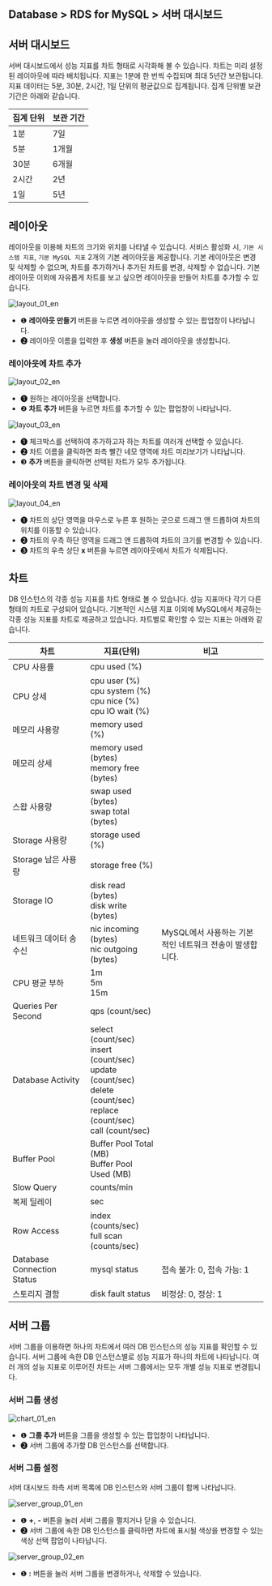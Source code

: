 ## Database > RDS for MySQL > 서버 대시보드

## 서버 대시보드

서버 대시보드에서 성능 지표를 차트 형태로 시각화해 볼 수 있습니다. 차트는 미리 설정된 레이아웃에 따라 배치됩니다. 지표는 1분에 한 번씩 수집되며 최대 5년간 보관됩니다. 지표 데이터는 5분, 30분, 2시간, 1일 단위의 평균값으로 집계됩니다. 집계 단위별 보관 기간은 아래와 같습니다.

| 집계 단위 | 보관 기간 |
|-------|-------|
| 1분    | 7일    |
| 5분    | 1개월   |
| 30분   | 6개월   |
| 2시간   | 2년    |
| 1일    | 5년    |

## 레이아웃

레이아웃을 이용해 차트의 크기와 위치를 나타낼 수 있습니다. 서비스 활성화 시, `기본 시스템 지표`, `기본 MySQL 지표` 2개의 기본 레이아웃을 제공합니다. 기본 레이아웃은 변경 및 삭제할 수 없으며, 차트를 추가하거나 추가된 차트를 변경, 삭제할 수 없습니다. 기본 레이아웃 이외에 자유롭게 차트를 보고 싶으면 레이아웃을 만들어 차트를 추가할 수 있습니다.

![layout_01_en](https://static.toastoven.net/prod_rds/23.04.11/layout_01_en.png)

* ❶ **레이아웃 만들기** 버튼을 누르면 레이아웃을 생성할 수 있는 팝업창이 나타납니다.
* ❷ 레이아웃 이름을 입력한 후 **생성** 버튼을 눌러 레이아웃을 생성합니다.

### 레이아웃에 차트 추가

![layout_02_en](https://static.toastoven.net/prod_rds/23.04.11/layout_02_en.png)

* ❶ 원하는 레이아웃을 선택합니다.
* ❷ **차트 추가** 버튼을 누르면 차트를 추가할 수 있는 팝업창이 나타납니다.

![layout_03_en](https://static.toastoven.net/prod_rds/23.04.11/layout_03_en.png)

* ❶ 체크박스를 선택하여 추가하고자 하는 차트를 여러개 선택할 수 있습니다.
* ❷ 차트 이름을 클릭하면 좌측 빨간 네모 영역에 차트 미리보기가 나타납니다.
* ❸ **추가** 버튼을 클릭하면 선택된 차트가 모두 추가됩니다.

### 레이아웃의 차트 변경 및 삭제

![layout_04_en](https://static.toastoven.net/prod_rds/23.04.11/layout_04_en.png)

* ❶ 차트의 상단 영역을 마우스로 누른 후 원하는 곳으로 드래그 앤 드롭하여 차트의 위치를 이동할 수 있습니다.
* ❷ 차트의 우측 하단 영역을 드래그 앤 드롭하여 차트의 크기를 변경할 수 있습니다.
* ❸ 차트의 우측 상단 **x** 버튼을 누르면 레이아웃에서 차트가 삭제됩니다.

## 차트

DB 인스턴스의 각종 성능 지표를 차트 형태로 볼 수 있습니다. 성능 지표마다 각기 다른 형태의 차트로 구성되어 있습니다. 기본적인 시스템 지표 이외에 MySQL에서 제공하는 각종 성능 지표를 차트로 제공하고 있습니다. 차트별로 확인할 수 있는 지표는 아래와 같습니다.

| 차트                         | 지표(단위)                                                                                                                              | 비고                                |
|----------------------------|--------------------------------------------------------------------------------------------------------------------------------------|-----------------------------------|
| CPU 사용률                    | cpu used (%)                                                                                                                         |                                   |
| CPU 상세                     | cpu user (%)<br/>cpu system (%)<br/>cpu nice (%)<br/>cpu IO wait (%)                                                                 |                                   |
| 메모리 사용량                    | memory used (%)                                                                                                                      |                                   |
| 메모리 상세                     | memory used (bytes)<br/>memory free (bytes)                                                                                          |                                   |
| 스왑 사용량                     | swap used (bytes)<br> swap total (bytes)                                                                                             |                                   |
| Storage 사용량                | storage used (%)                                                                                                                     |                                   |
| Storage 남은 사용량             | storage free (%)                                                                                                                     |                                   |
| Storage IO                 | disk read (bytes)<br> disk write (bytes)                                                                                             |                                   |
| 네트워크 데이터 송수신               | nic incoming (bytes)<br> nic outgoing (bytes)                                                                                        | MySQL에서 사용하는 기본적인 네트워크 전송이 발생합니다. |
| CPU 평균 부하                  | 1m<br/>5m<br/>15m                                                                                                                    |                                   |
| Queries Per Second         | qps (count/sec)                                                                                                                      |                                   |
| Database Activity          | select (count/sec)<br/>insert (count/sec)<br/>update (count/sec)<br/>delete (count/sec)<br/>replace (count/sec)<br/>call (count/sec) |                                   |
| Buffer Pool                | Buffer Pool Total (MB)<br/>Buffer Pool Used (MB)                                                                                     |                                   |
| Slow Query                 | counts/min                                                                                                                           |                                   |
| 복제 딜레이                     | sec                                                                                                                                  |                                   |
| Row Access                 | index (counts/sec)<br/>full scan (counts/sec)                                                                                        |                                   |
| Database Connection Status | mysql status                                                                                                                         | 접속 불가: 0, 접속 가능: 1                |
| 스토리지 결함                    | disk fault status                                                                                                                    | 비정상: 0, 정상: 1                     |

## 서버 그룹

서버 그룹을 이용하면 하나의 차트에서 여러 DB 인스턴스의 성능 지표를 확인할 수 있습니다. 서버 그룹에 속한 DB 인스턴스별로 성능 지표가 하나의 차트에 나타납니다. 여러 개의 성능 지표로 이루어진 차트는 서버 그룹에서는 모두 개별 성능 지표로 변경됩니다.

### 서버 그룹 생성

![chart_01_en](https://static.toastoven.net/prod_rds/23.04.11/chart_01_en.png)

* ❶ **그룹 추가** 버튼을 그룹을 생성할 수 있는 팝업창이 나타납니다.
* ❷ 서버 그룹에 추가할 DB 인스턴스를 선택합니다.

### 서버 그룹 설정

서버 대시보드 좌측 서버 목록에 DB 인스턴스와 서버 그룹이 함께 나타납니다.

![server_group_01_en](https://static.toastoven.net/prod_rds/23.04.11/server_group_01_en.png)

* ❶ **+**, **-** 버튼을 눌러 서버 그룹을 펼치거나 닫을 수 있습니다.
* ❷ 서버 그룹에 속한 DB 인스턴스를 클릭하면 차트에 표시될 색상을 변경할 수 있는 색상 선택 팝업이 나타납니다.

![server_group_02_en](https://static.toastoven.net/prod_rds/23.04.11/server_group_02_en.png)

* ❶ **:** 버튼을 눌러 서버 그룹을 변경하거나, 삭제할 수 있습니다.